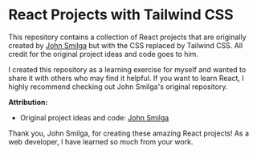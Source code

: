 # React Projects with Tailwind CSS

This repository contains a collection of React projects that are originally created by [John Smilga](https://github.com/john-smilga/react-projects) but with the CSS replaced by Tailwind CSS. All credit for the original project ideas and code goes to him.

I created this repository as a learning exercise for myself and wanted to share it with others who may find it helpful. If you want to learn React, I highly recommend checking out John Smilga's original repository.

**Attribution:**

- Original project ideas and code: [John Smilga](https://github.com/john-smilga/react-projects)

Thank you, John Smilga, for creating these amazing React projects! As a web developer, I have learned so much from your work.
